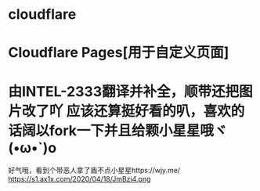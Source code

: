 # cloudflare
Cloudflare Pages[用于自定义页面]
============================================================================
由INTEL-2333翻译并补全，顺带还把图片改了吖
应该还算挺好看的叭，喜欢的话阔以fork一下并且给颗小星星哦ヾ(•ω•`)o
============================================================================
好气哦，看到个带恶人拿了盾不点小星星https://wjy.me/
https://s1.ax1x.com/2020/04/18/JmBzi4.png
